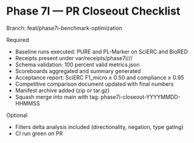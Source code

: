 # Phase 7I — PR Closeout Checklist

Branch: feat/phase7i-benchmark-optimization

Required
- Baseline runs executed: PURE and PL-Marker on SciERC and BioRED
- Receipts present under var/receipts/phase7i/<model>/<timestamp>/
- Schema validation: 100 percent valid metrics.json
- Scoreboards aggregated and summary generated
- Acceptance report: SciERC F1_micro ≥ 0.50 and compliance ≥ 0.95
- Competitive comparison document updated with final numbers
- Manifest archive added (zip or tar.gz)
- Squash merge into main with tag: phase7i-closeout-YYYYMMDD-HHMMSS

Optional
- Filters delta analysis included (directionality, negation, type gating)
- CI run green on PR
